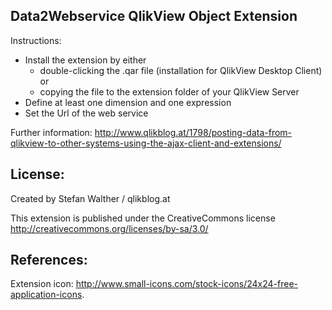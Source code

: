 Data2Webservice QlikView Object Extension
--------------------------------------------------

Instructions:

- Install the extension by either
	- double-clicking the .qar file (installation for QlikView Desktop Client) or
	- copying the file to the extension folder of your QlikView Server
- Define at least one dimension and one expression
- Set the Url of the web service

Further information: http://www.qlikblog.at/1798/posting-data-from-qlikview-to-other-systems-using-the-ajax-client-and-extensions/

License:
--------------------------------------------------
Created by Stefan Walther / qlikblog.at

This extension is published under the CreativeCommons license http://creativecommons.org/licenses/by-sa/3.0/

References:
--------------------------------------------------
Extension icon: http://www.small-icons.com/stock-icons/24x24-free-application-icons.
